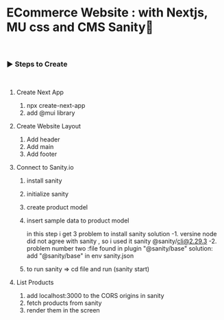 # ECommerce Website : with Nextjs, MU css and CMS Sanity🌟

<br />

<h3 align="left">▶ Steps to Create</h3><br />

1. Create Next App

   1. npx create-next-app
   2. add @mui library

2. Create Website Layout

   1. Add header
   2. Add main
   3. Add footer

3. Connect to Sanity.io

   1. install sanity
   2. initialize sanity
   3. create product model
   4. insert sample data to product model

      in this step i get 3 problem to install sanity solution
      -1. versine node did not agree with sanity , so i used it sanity @sanity/cli@2.29.3
      -2. problem number two :file found in plugin "@sanity/base" solution: add "@sanity/base" in env sanity.json

   5. to run sanity => cd file and run (sanity start)

4. List Products
   1. add localhost:3000 to the CORS origins in sanity
   2. fetch products from sanity
   3. render them in the screen
